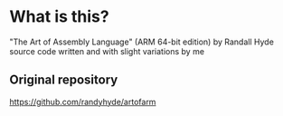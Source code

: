 # What is this?
"The Art of Assembly Language" (ARM 64-bit edition) by Randall Hyde source code written and with slight variations by me

## Original repository
https://github.com/randyhyde/artofarm